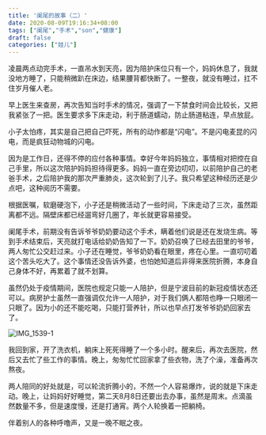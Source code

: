 ```yaml
---
title: '阑尾的故事（二）'
date: 2020-08-09T19:16:34+08:00
tags: ["阑尾","手术","son","健康"]
draft: false
categories: ["娃儿"]
---
```

凌晨两点动完手术，一直吊水到天亮，因为陪护床位只有一个，妈妈休息了，我就没地方睡了，只能稍微趴在床边，结果腰背都快断了。一整夜，就没有睡过，扛不住岁月催人老。

早上医生来查房，再次告知当时手术的情况，强调了一下禁食时间会比较长，又把我紧张了一把。医生要求多下床走动，利于肠道蠕动，防止肠道粘连，早点放屁。

小子太怕疼，其实是自己把自己吓死，所有的动作都是“闪电”。不是闪电麦昆的闪电，而是疯狂动物城的闪电。

因为是工作日，还得不停的应付各种事情。幸好今年妈妈独立，事情相对把控在自己手里，所以这次陪护妈妈担待得更多。妈妈一直在旁边叨叨，以前陪护自己的老爸手术，之后陪护我的那次严重肺炎，这次轮到了儿子。我只希望这种经历还是少点吧，这种阅历不需要。

根据医嘱，软磨硬泡下，小子还是稍微活动了一些时间，下床走动了三次，虽然距离都不远。隔壁床都已经遛弯好几圈了，年长就更容易接受。

阑尾手术，前期没有告诉爷爷奶奶要动这个手术，瞒着他们说是还在发烧生病。等到手术结束后，天亮就打电话给奶奶告知了一下。奶奶召唤了已经去田里的爷爷，两人匆忙公交赶过来。小子还在睡觉，爷爷奶奶看在眼里，疼在心里。一直叨叨着这个苦头吃大了。这个事情还没告诉外婆，也怕她知道后非得来医院折腾，本身自己身体不好，再累着了就不划算。

虽然仍处于疫情期间，医院也规定只能一人陪护，但是宁波目前的新冠疫情状态还可以。病房护士虽然一直强调仅允许一人陪护，对于我们俩人都陪也睁一只眼闭一只眼了。因为小的还不能吃喝，只能打营养针，所以也早点打发爷爷奶奶回家去了。

![IMG_1539-1](https://i.loli.net/2020/08/21/vuNRWwl2LjDItH4.png)

我回到家，开了洗衣机，躺床上死死得睡了一个多小时。醒来后，再次去医院，然后又去忙了些工作的事情。晚上，匆匆忙忙回家拿了些衣物，洗了个澡，准备再次熬夜。

两人陪同的好处就是，可以轮流折腾小的，不然一个人容易爆炸，说的就是下床走动。晚上，让妈妈好好睡觉，第二天8月8日还要出去办事，虽然是周末。点滴虽然数量不多，但是速度慢，还是打通宵。两个人轮换着一把躺椅。

伴着别人的各种呼噜声，又是一晚不眠之夜。